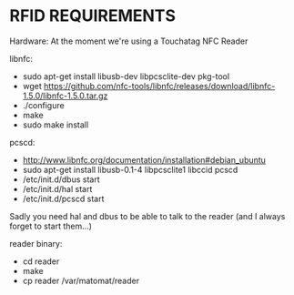 RFID REQUIREMENTS
=================

Hardware:
At the moment we're using a Touchatag NFC Reader

libnfc:
- sudo apt-get install libusb-dev libpcsclite-dev pkg-tool
- wget https://github.com/nfc-tools/libnfc/releases/download/libnfc-1.5.0/libnfc-1.5.0.tar.gz
- ./configure
- make
- sudo make install

pcscd:
- http://www.libnfc.org/documentation/installation#debian_ubuntu
- sudo apt-get install libusb-0.1-4 libpcsclite1 libccid pcscd
- /etc/init.d/dbus start
- /etc/init.d/hal start
- /etc/init.d/pcscd start

Sadly you need hal and dbus to be able to talk to the reader
(and I always forget to start them...)

reader binary:
- cd reader
- make
- cp reader /var/matomat/reader
